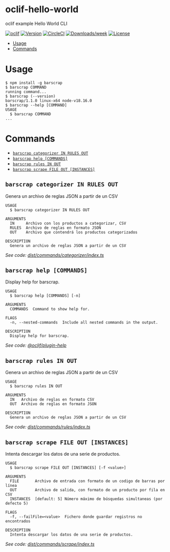 oclif-hello-world
=================

oclif example Hello World CLI

[![oclif](https://img.shields.io/badge/cli-oclif-brightgreen.svg)](https://oclif.io)
[![Version](https://img.shields.io/npm/v/oclif-hello-world.svg)](https://npmjs.org/package/oclif-hello-world)
[![CircleCI](https://circleci.com/gh/oclif/hello-world/tree/main.svg?style=shield)](https://circleci.com/gh/oclif/hello-world/tree/main)
[![Downloads/week](https://img.shields.io/npm/dw/oclif-hello-world.svg)](https://npmjs.org/package/oclif-hello-world)
[![License](https://img.shields.io/npm/l/oclif-hello-world.svg)](https://github.com/oclif/hello-world/blob/main/package.json)

<!-- toc -->
* [Usage](#usage)
* [Commands](#commands)
<!-- tocstop -->
# Usage
<!-- usage -->
```sh-session
$ npm install -g barscrap
$ barscrap COMMAND
running command...
$ barscrap (--version)
barscrap/1.1.0 linux-x64 node-v18.16.0
$ barscrap --help [COMMAND]
USAGE
  $ barscrap COMMAND
...
```
<!-- usagestop -->
# Commands
<!-- commands -->
* [`barscrap categorizer IN RULES OUT`](#barscrap-categorizer-in-rules-out)
* [`barscrap help [COMMANDS]`](#barscrap-help-commands)
* [`barscrap rules IN OUT`](#barscrap-rules-in-out)
* [`barscrap scrape FILE OUT [INSTANCES]`](#barscrap-scrape-file-out-instances)

## `barscrap categorizer IN RULES OUT`

Genera un archivo de reglas JSON a partir de un CSV

```
USAGE
  $ barscrap categorizer IN RULES OUT

ARGUMENTS
  IN     Archivo con los productos a categorizar, CSV
  RULES  Archivo de reglas en formato JSON
  OUT    Archivo que contendrá los productos categorizados

DESCRIPTION
  Genera un archivo de reglas JSON a partir de un CSV
```

_See code: [dist/commands/categorizer/index.ts](https://github.com/cmo7/barscrap/blob/v1.1.0/dist/commands/categorizer/index.ts)_

## `barscrap help [COMMANDS]`

Display help for barscrap.

```
USAGE
  $ barscrap help [COMMANDS] [-n]

ARGUMENTS
  COMMANDS  Command to show help for.

FLAGS
  -n, --nested-commands  Include all nested commands in the output.

DESCRIPTION
  Display help for barscrap.
```

_See code: [@oclif/plugin-help](https://github.com/oclif/plugin-help/blob/v5.2.9/src/commands/help.ts)_

## `barscrap rules IN OUT`

Genera un archivo de reglas JSON a partir de un CSV

```
USAGE
  $ barscrap rules IN OUT

ARGUMENTS
  IN   Archivo de reglas en formato CSV
  OUT  Archivo de reglas en formato JSON

DESCRIPTION
  Genera un archivo de reglas JSON a partir de un CSV
```

_See code: [dist/commands/rules/index.ts](https://github.com/cmo7/barscrap/blob/v1.1.0/dist/commands/rules/index.ts)_

## `barscrap scrape FILE OUT [INSTANCES]`

Intenta descargar los datos de una serie de productos.

```
USAGE
  $ barscrap scrape FILE OUT [INSTANCES] [-f <value>]

ARGUMENTS
  FILE       Archivo de entrada con formato de un codigo de barras por línea
  OUT        Archivo de salida, con formato de un producto por fila en CSV
  INSTANCES  [default: 5] Número máximo de búsquedas simultaneas (por defecto 5)

FLAGS
  -f, --failFile=<value>  Fichero donde guardar registros no encontrados

DESCRIPTION
  Intenta descargar los datos de una serie de productos.
```

_See code: [dist/commands/scrape/index.ts](https://github.com/cmo7/barscrap/blob/v1.1.0/dist/commands/scrape/index.ts)_
<!-- commandsstop -->
